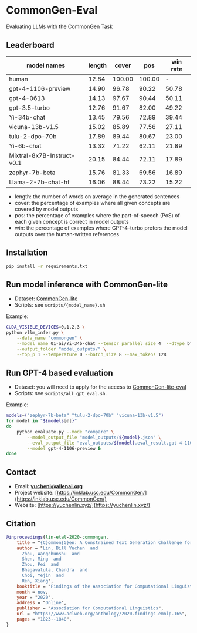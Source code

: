 # CommonGen-Eval
Evaluating LLMs with the CommonGen Task 


## Leaderboard 

|   model names              |length |   cover |    pos | win rate |
|----------------------------|-------|---------|--------|-------|
| human                      | 12.84 |  100.00 | 100.00 | -     |
| gpt-4-1106-preview         | 14.90 |   96.78 |  90.22 | 50.78 |
| gpt-4-0613                 | 14.13 |   97.67 |  90.44 | 50.11 |
| gpt-3.5-turbo              | 12.76 |   91.67 |  82.00 | 49.22 |
| Yi-34b-chat                | 13.45 |   79.56 |  72.89 | 39.44 |
| vicuna-13b-v1.5            | 15.02 |   85.89 |  77.56 | 27.11 |
| tulu-2-dpo-70b             | 17.89 |   89.44 |  80.67 | 23.00 |
| Yi-6b-chat                 | 13.32 |   71.22 |  62.11 | 21.89 |
| Mixtral-8x7B-Instruct-v0.1 | 20.15 |   84.44 |  72.11 | 17.89 |
| zephyr-7b-beta             | 15.76 |   81.33 |  69.56 | 16.89 |
| Llama-2-7b-chat-hf         | 16.06 |   88.44 |  73.22 | 15.22 |

- length: the number of words on average in the generated sentences
- cover: the percentage of examples where all given concepts are covered by model outputs 
- pos: the percentage of examples where the part-of-speech (PoS) of each given concept is correct in model outputs
- win: the percentage of examples where GPT-4-turbo prefers the model outputs over the human-written references

## Installation 

```bash 
pip install -r requirements.txt
```

## Run model inference with CommonGen-lite 

- Dataset: [CommonGen-lite](https://huggingface.co/datasets/allenai/commongen_lite) 
- Scripts: see `scripts/{model_name}.sh`

Example:

```bash
CUDA_VISIBLE_DEVICES=0,1,2,3 \
python vllm_infer.py \
    --data_name "commongen" \
    --model_name 01-ai/Yi-34b-chat --tensor_parallel_size 4  --dtype bfloat16 \
    --output_folder "model_outputs/" \
    --top_p 1 --temperature 0 --batch_size 8 --max_tokens 128
```

## Run GPT-4 based evaluation 

- Dataset: you will need to apply for the access to [CommonGen-lite-eval](https://huggingface.co/datasets/allenai/commongen_lite_eval) 
- Scripts: see `scripts/all_gpt_eval.sh`.

Example: 
```bash
models=("zephyr-7b-beta" "tulu-2-dpo-70b" "vicuna-13b-v1.5")
for model in "${models[@]}"
do 
    python evaluate.py --mode "compare" \
        --model_output_file "model_outputs/${model}.json" \
        --eval_output_file "eval_outputs/${model}.eval_result.gpt-4-1106-preview.json" \
        --model gpt-4-1106-preview &
done
```

## Contact 

- Email: **yuchenl@allenai.org**
- Project website: [https://inklab.usc.edu/CommonGen/](https://inklab.usc.edu/CommonGen/)
- Website: [https://yuchenlin.xyz/](https://yuchenlin.xyz/)



## Citation 

```bibtex
@inproceedings{lin-etal-2020-commongen,
    title = "{C}ommon{G}en: A Constrained Text Generation Challenge for Generative Commonsense Reasoning",
    author = "Lin, Bill Yuchen  and
      Zhou, Wangchunshu  and
      Shen, Ming  and
      Zhou, Pei  and
      Bhagavatula, Chandra  and
      Choi, Yejin  and
      Ren, Xiang",
    booktitle = "Findings of the Association for Computational Linguistics: EMNLP 2020",
    month = nov,
    year = "2020",
    address = "Online",
    publisher = "Association for Computational Linguistics",
    url = "https://www.aclweb.org/anthology/2020.findings-emnlp.165",
    pages = "1823--1840", 
}
```


